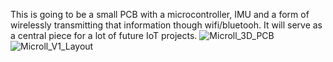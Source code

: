 This is going to be a small PCB with a microcontroller, IMU and a form of wirelessly transmitting that information though wifi/bluetooh.
It will serve as a central piece for a lot of future IoT projects.
![Microll_3D_PCB](https://github.com/RubenTrov/Microll/assets/104866446/a4fbe2c3-7f5f-43f6-8294-5c44e4dfac05)
![Microll_V1_Layout](https://github.com/RubenTrov/Microll/assets/104866446/88a206c8-d2b8-48e0-aa99-db1a78bdd943)
